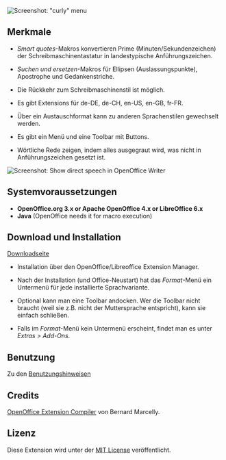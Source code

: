 ![Screenshot: "curly" menu](https://raw.githubusercontent.com/peter88213/curly-de-CH/master/docs/Screenshots/Menu-ch.png)


## Merkmale

* _Smart quotes_-Makros konvertieren Prime (Minuten/Sekundenzeichen) der Schreibmaschinentastatur in landestypische Anführungszeichen.

* _Suchen und ersetzen_-Makros für Ellipsen (Auslassungspunkte), Apostrophe und Gedankenstriche.

* Die Rückkehr zum Schreibmaschinenstil ist möglich.

* Es gibt Extensions für de-DE, de-CH, en-US, en-GB, fr-FR.

* Über ein Austauschformat kann zu anderen Sprachenstilen gewechselt werden.

* Es gibt ein Menü und eine Toolbar mit Buttons.

* Wörtliche Rede zeigen, indem alles ausgegraut wird, was nicht in Anführungszeichen gesetzt ist. 

![Screenshot: Show direct speech in OpenOffice Writer](https://raw.githubusercontent.com/peter88213/curly-de-CH/master/docs/Screenshots/DirectSpeech-ch.png)


## Systemvoraussetzungen

* __OpenOffice.org 3.x or Apache OpenOffice 4.x or LibreOffice 6.x__
* __Java__ (OpenOffice needs it for macro execution)


## Download und Installation

[Downloadseite](https://github.com/peter88213/curly-de-CH/releases/latest)

* Installation über den OpenOffice/Libreoffice Extension Manager.

* Nach der Installation (und Office-Neustart) hat das *Format*-Menü ein Untermenü für jede installierte Sprachvariante.

* Optional kann man eine Toolbar andocken. Wer die Toolbar nicht braucht (weil sie z.B. nicht der Muttersprache entspricht), kann sie einfach schließen.

* Falls im *Format*-Menü kein Untermenü erscheint, findet man es unter *Extras > Add-Ons*.


## Benutzung

Zu den [Benutzungshinweisen](usage)


## Credits

[OpenOffice Extension Compiler](https://wiki.openoffice.org/wiki/Extensions_Packager#Extension_Compiler) von Bernard Marcelly.

## Lizenz

 Diese Extension wird unter der [MIT License](http://www.opensource.org/licenses/mit-license.php) veröffentlicht.